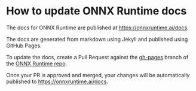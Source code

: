 # How to update ONNX Runtime docs

The docs for ONNX Runtime are published at https://onnxruntime.ai/docs.

The docs are generated from markdown using Jekyll and published using GitHub Pages.

To update the docs, create a Pull Request against the [gh-pages](https://github.com/microsoft/onnxruntime/tree/gh-pages) branch of the [ONNX Runtime repo](https://github.com/microsoft/onnxruntime).

Once your PR is approved and merged, your changes will be automatically published to https://onnxruntime.ai/docs.